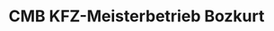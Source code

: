 ---
title: "CMB KFZ-Meisterbetrieb Bozkurt"
url: /paderborn/cmb-kfz-meisterbetrieb-bozkurt/
shop: Autowerkstatt
---
